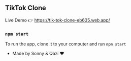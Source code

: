 ## TikTok Clone

Live Demo 👉 https://tik-tok-clone-eb635.web.app/

### `npm start`

To run the app, clone it to your computer and run `npm start`

- Made by Sonny & Qazi ♥️ 
